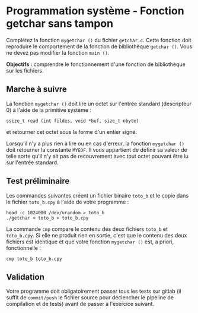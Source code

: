 # Programmation système - Fonction getchar sans tampon

Complétez la fonction `mygetchar ()` du fichier `getchar.c`. Cette fonction doit reproduire le comportement de la fonction de bibliothèque `getchar ()`.
Vous ne devez pas modifier la fonction `main ()`.

**Objectifs :** comprendre le fonctionnement d'une fonction de bibliothèque sur les fichiers.

## Marche à suivre

La fonction `mygetchar ()` doit lire un octet sur l'entrée standard (descripteur 0) à l'aide de la primitive système :

    ssize_t read (int fildes, void *buf, size_t nbyte)

et retourner cet octet sous la forme d'un entier signé.

Lorsqu'il n'y a plus rien à lire ou en cas d'erreur, la fonction `mygetchar ()` doit retourner la constante `MYEOF`. Il vous appartient de définir sa valeur de telle sorte qu'il n'y ait pas de recouvrement avec tout octet pouvant être lu sur l'entrée standard.

## Test préliminaire

Les commandes suivantes créent un fichier binaire `toto_b` et le copie dans le fichier `toto_b.cpy` à l'aide de votre programme :

    head -c 1024000 /dev/urandom > toto_b
    ./getchar < toto_b > toto_b.cpy

La commande `cmp` compare le contenu des deux fichiers `toto_b` et `toto_b.cpy`.
Si elle ne produit rien en sortie, c'est que le contenu des deux fichiers est identique et que votre fonction `mygetchar ()` est, a priori, fonctionnelle :

    cmp toto_b toto_b.cpy

## Validation

Votre programme doit obligatoirement passer tous les tests sur gitlab (il suffit de `commit/push` le fichier source pour déclencher le pipeline de compilation et de tests) avant de passer à l'exercice suivant.
